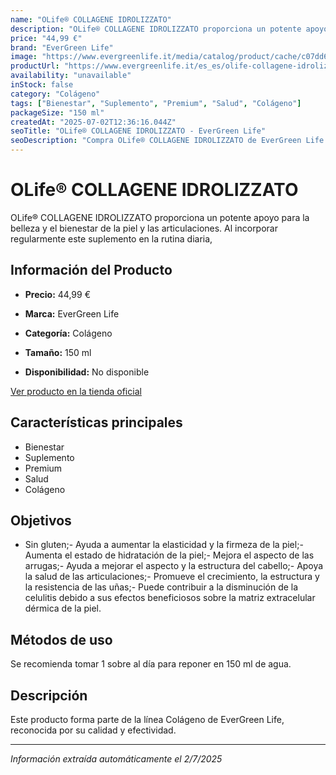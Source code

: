 ```yaml
---
name: "OLife® COLLAGENE IDROLIZZATO"
description: "OLife® COLLAGENE IDROLIZZATO proporciona un potente apoyo para la belleza y el bienestar de la piel y las articulaciones. Al incorporar regularmente este suplemento en la rutina diaria,"
price: "44,99 €"
brand: "EverGreen Life"
image: "https://www.evergreenlife.it/media/catalog/product/cache/c07dd61d864357977e19899508bed4cf/o/l/olife__collagene_idrolizzato.png"
productUrl: "https://www.evergreenlife.it/es_es/olife-collagene-idrolizzato.html"
availability: "unavailable"
inStock: false
category: "Colágeno"
tags: ["Bienestar", "Suplemento", "Premium", "Salud", "Colágeno"]
packageSize: "150 ml"
createdAt: "2025-07-02T12:36:16.044Z"
seoTitle: "OLife® COLLAGENE IDROLIZZATO - EverGreen Life"
seoDescription: "Compra OLife® COLLAGENE IDROLIZZATO de EverGreen Life."
---
```


# OLife® COLLAGENE IDROLIZZATO

OLife® COLLAGENE IDROLIZZATO proporciona un potente apoyo para la belleza y el bienestar de la piel y las articulaciones. Al incorporar regularmente este suplemento en la rutina diaria,

## Información del Producto

- **Precio:** 44,99 €
- **Marca:** EverGreen Life

- **Categoría:** Colágeno
- **Tamaño:** 150 ml
- **Disponibilidad:** No disponible

[Ver producto en la tienda oficial](https://www.evergreenlife.it/es_es/olife-collagene-idrolizzato.html)

## Características principales

- Bienestar
- Suplemento
- Premium
- Salud
- Colágeno


## Objetivos

- Sin gluten;- Ayuda a aumentar la elasticidad y la firmeza de la piel;- Aumenta el estado de hidratación de la piel;- Mejora el aspecto de las arrugas;- Ayuda a mejorar el aspecto y la estructura del cabello;- Apoya la salud de las articulaciones;- Promueve el crecimiento, la estructura y la resistencia de las uñas;- Puede contribuir a la disminución de la celulitis debido a sus efectos beneficiosos sobre la matriz extracelular dérmica de la piel.


## Métodos de uso

Se recomienda tomar 1 sobre al día para reponer en 150 ml de agua.


## Descripción

Este producto forma parte de la línea Colágeno de EverGreen Life, reconocida por su calidad y efectividad.

---

*Información extraída automáticamente el 2/7/2025*
